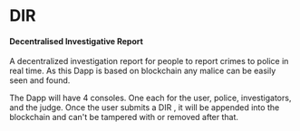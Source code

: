 # DIR #

#### Decentralised Investigative Report ####

A decentralized investigation report for people to report crimes to police in real time. As this Dapp is based on blockchain any malice can be easily seen and found.

The Dapp will have 4 consoles. One each for the user, police, investigators, and the judge. Once the user submits a DIR , it will be appended into the blockchain and can't be tampered with or removed after that.